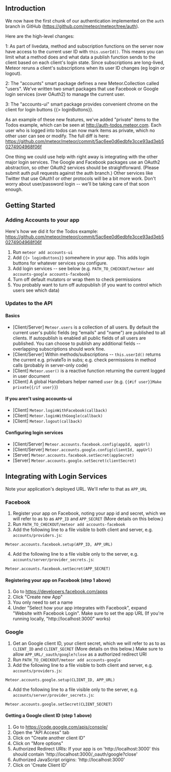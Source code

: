 ## Introduction

We now have the first chunk of our authentication implemented on the
`auth` branch in GitHub (https://github.com/meteor/meteor/tree/auth).

Here are the high-level changes:

 1: As part of livedata, method and subscription functions on the
server now have access to the current user ID with `this.userId()`.
This means you can limit what a method does and what data a publish
function sends to the client based on each client's login state.
Since subscriptions are long-lived, Meteor reruns a client's
subscriptions when its user ID changes (eg login or logout).

 2: The "accounts" smart package defines a new Meteor.Collection
called "users".  We've written two smart packages that use Facebook or
Google login services (over OAuth2) to manage the current user.

 3: The "accounts-ui" smart package provides convenient chrome on the
client for login buttons {{> loginButtons}}.

As an example of these new features, we've added "private" items to
the Todos example, which can be seen at http://auth-todos.meteor.com.
Each user who is logged into todos can now mark items as private,
which no other user can see or modify.  The full diff is here:
https://github.com/meteor/meteor/commit/5ac6ee0d6edbfe3cce93ad3eb50274904968f06f

One thing we could use help with right away is integrating with the
other major login services.  The Google and Facebook packages use an
OAuth2 abstraction, so other OAuth2 services should be
straightforward.  (Please submit auth pull requests against the auth
branch.) Other services like Twitter that use OAuth1 or other
protocols will be a bit more work.  Don't worry about user/password
login -- we'll be taking care of that soon enough.

## Getting Started

### Adding Accounts to your app
Here's how we did it for the Todos example: https://github.com/meteor/meteor/commit/5ac6ee0d6edbfe3cce93ad3eb50274904968f06f

1. Run `meteor add accounts-ui`
2. Add `{{> loginButtons}}` somewhere in your app. This adds login buttons for whatever services you configure.
3. Add login services -- see below (e.g. `PATH_TO_CHECKOUT/meteor add accounts-google accounts-facebook`)
4. Turn off default mutators or wrap them to check permissions
5. You probably want to turn off autopublish (if you want to control which users see which data) 

### Updates to the API
#### Basics
- [Client/Server] `Meteor.users` is a collection of all users. By default the current user's public fields (eg "emails" and "name") are published to all clients. If autopublish is enabled all public fields of all users are published. You can choose to publish any additional fields -- overlapping subscriptions should work fine.
- [Client/Server] Within methods/subscriptions -- `this.userId()` returns the current e.g. privateTo in subs; e.g. check permissions in method calls (probably in server-only code)
- [Client] `Meteor.user()` is a reactive function returning the current logged in user document
- [Client] A global Handlebars helper named `user` (e.g. `{{#if user}}Make private{{/if user}}`)

#### If you aren't using accounts-ui
- [Client] `Meteor.loginWithFacebook(callback)`
- [Client] `Meteor.loginWithGoogle(callback)`
- [Client] `Meteor.logout(callback)`

#### Configuring login services
- [Client/Server] `Meteor.accounts.facebook.config(appId, appUrl)`
- [Client/Server] `Meteor.accounts.google.config(clientId, appUrl)`
- [Server] `Meteor.accounts.facebook.setSecret(appSecret)`
- [Server] `Meteor.accounts.google.setSecret(clientSecret)`

## Integrating with Login Services

Note your application's deployed URL. We'll refer to that as `APP_URL`

### Facebook
1. Register your app on Facebook, noting your app id and secret, which we will refer to as to as `APP_ID` and `APP_SECRET` (More details on this below.)
2. Run `PATH_TO_CHECKOUT/meteor add accounts-facebook`
3. Add the following line to a file visible to both client and server, e.g. `accounts/providers.js`:
```
Meteor.accounts.facebook.setup(APP_ID, APP_URL)
```

4. Add the following line to a file visible only to the server, e.g. `accounts/server/provider_secrets.js`:
```
Meteor.accounts.facebook.setSecret(APP_SECRET)
```

#### Registering your app on Facebook (step 1 above)
1. Go to https://developers.facebook.com/apps
2. Click "Create new App"
3. You only need to set a name
4. Under "Select how your app integrates with Facebook", expand "Website with Facebook Login". Make sure to set the app URL (If you're running locally, "http://localhost:3000" works)
 

### Google
1. Get an Google client ID, your client secret, which we will refer to as to as `CLIENT_ID` and `CLIENT_SECRET` (More details on this below.) Make sure to allow `APP_URL/_oauth/google?close` as a authorized redirect URI
2. Run `PATH_TO_CHECKOUT/meteor add accounts-google`
3. Add the following line to a file visible to both client and server, e.g. `accounts/providers.js`:
```
Meteor.accounts.google.setup(CLIENT_ID, APP_URL)
```

4. Add the following line to a file visible only to the server, e.g. `accounts/server/provider_secrets.js`:
```
Meteor.accounts.google.setSecret(CLIENT_SECRET)
```


#### Getting a Google client ID (step 1 above)
1. Go to https://code.google.com/apis/console/
2. Open the "API Access" tab
3. Click on "Create another client ID"
4. Click on "More options"
5. Authorized Redirect URIs: If your app is on 'http://localhost:3000' this should contain 'http://localhost:3000/_oauth/google?close'
6. Authorized JavaScript origins: 'http://localhost:3000'
7. Click on 'Create Client ID'
